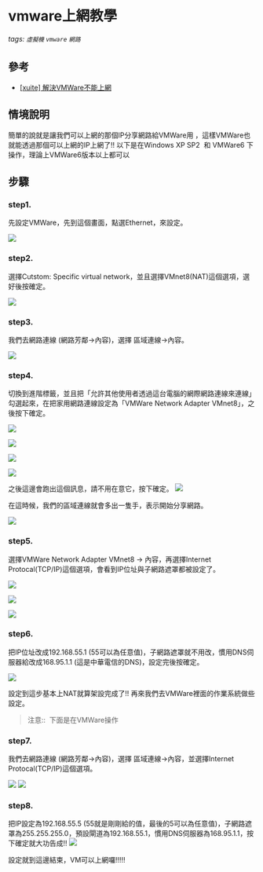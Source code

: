 # vmware上網教學
###### tags: `虛擬機` `vmware` `網路`
## 參考
  - [[xuite] 解決VMWare不能上網](http://blog.xuite.net/r413318/justforfun/35138059-[分享]解決VMWare不能上網)

## 情境說明
簡單的說就是讓我們可以上網的那個IP分享網路給VMWare用 ，這樣VMWare也就能透過那個可以上網的IP上網了!!
以下是在Windows XP SP2  和 VMWare6 下操作，理論上VMWare6版本以上都可以

## 步驟
### step1.

先設定VMWare，先到這個畫面，點選Ethernet，來設定。

![](https://raw.githubusercontent.com/neslxzhen/Note/master/img/vmware上網教學/1.png)

### step2.

選擇Cutstom: Specific virtual network，並且選擇VMnet8(NAT)這個選項，選好後按確定。

![](https://raw.githubusercontent.com/neslxzhen/Note/master/img/vmware上網教學/2.png)

### step3.

我們去網路連線 (網路芳鄰->內容)，選擇 區域連線->內容。

![](https://raw.githubusercontent.com/neslxzhen/Note/master/img/vmware上網教學/3.png)
### step4.

切換到進階標籤，並且把「允許其他使用者透過這台電腦的網際網路連線來連線」勾選起來，在把家用網路連線設定為「VMWare Network Adapter VMnet8」，之後按下確定。

![](https://raw.githubusercontent.com/neslxzhen/Note/master/img/vmware上網教學/4.png)

![](https://raw.githubusercontent.com/neslxzhen/Note/master/img/vmware上網教學/5.png)

![](https://raw.githubusercontent.com/neslxzhen/Note/master/img/vmware上網教學/6.png)

![](https://raw.githubusercontent.com/neslxzhen/Note/master/img/vmware上網教學/7.png)

之後這邊會跑出這個訊息，請不用在意它，按下確定。
![](https://raw.githubusercontent.com/neslxzhen/Note/master/img/vmware上網教學/8.png)


在這時候，我們的區域連線就會多出一隻手，表示開始分享網路。

![](https://raw.githubusercontent.com/neslxzhen/Note/master/img/vmware上網教學/9.png)

### step5.

選擇VMWare Network Adapter VMnet8 -> 內容，再選擇Internet Protocal(TCP/IP)這個選項，會看到IP位址與子網路遮罩都被設定了。

![](https://raw.githubusercontent.com/neslxzhen/Note/master/img/vmware上網教學/10.png)

![](https://raw.githubusercontent.com/neslxzhen/Note/master/img/vmware上網教學/11.png)

![](https://raw.githubusercontent.com/neslxzhen/Note/master/img/vmware上網教學/12.png)

### step6.

把IP位址改成192.168.55.1 (55可以為任意值)，子網路遮罩就不用改，慣用DNS伺服器給改成168.95.1.1 (這是中華電信的DNS)，設定完後按確定。

![](https://raw.githubusercontent.com/neslxzhen/Note/master/img/vmware上網教學/13.png)

設定到這步基本上NAT就算架設完成了!! 再來我們去VMWare裡面的作業系統做些設定。

> 注意::  下面是在VMWare操作

### step7.

我們去網路連線 (網路芳鄰->內容)，選擇 區域連線->內容，並選擇Internet Protocal(TCP/IP)這個選項。

![](https://raw.githubusercontent.com/neslxzhen/Note/master/img/vmware上網教學/14.png)
![](https://raw.githubusercontent.com/neslxzhen/Note/master/img/vmware上網教學/15.png)
### step8.

把IP設定為192.168.55.5 (55就是剛剛給的值，最後的5可以為任意值)，子網路遮罩為255.255.255.0，預設閘道為192.168.55.1，慣用DNS伺服器為168.95.1.1，按下確定就大功告成!!
![](https://raw.githubusercontent.com/neslxzhen/Note/master/img/vmware上網教學/16.png)


設定就到這邊結束，VM可以上網囉!!!!!